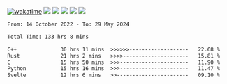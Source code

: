 [![wakatime](https://wakatime.com/badge/user/368879df-dc38-4b1a-86c4-8a2054a0e074.svg)](https://wakatime.com/@368879df-dc38-4b1a-86c4-8a2054a0e074)
<img src="https://img.shields.io/badge/Windows-0078D6?style=flat&logo=Windows&logoColor=white">
<img src="https://img.shields.io/badge/IntelliJ_IDEA-000000.svg?style=flat&logo=IntelliJ-IDEA&logoColor=white">
<img src="https://img.shields.io/badge/CLion-000000.svg?style=flat&logo=CLion&logoColor=white">
<img src="https://img.shields.io/badge/Visual_Studio_Code-007ACC?style=flat&logo=Visual-Studio-Code&logoColor=white">
<img src="https://img.shields.io/badge/Discord-5865F2?label=kano42&style=flat&logo=discord&logoColor=white">
<br>


<!--START_SECTION:waka-->

```txt
From: 14 October 2022 - To: 29 May 2024

Total Time: 133 hrs 8 mins

C++              30 hrs 11 mins  >>>>>>-------------------   22.68 %
Rust             21 hrs 2 mins   >>>>---------------------   15.81 %
C                15 hrs 50 mins  >>>----------------------   11.90 %
Python           15 hrs 16 mins  >>>----------------------   11.47 %
Svelte           12 hrs 6 mins   >>-----------------------   09.10 %
```

<!--END_SECTION:waka-->
